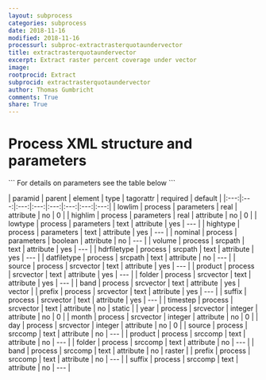 ```yaml
---
layout: subprocess
categories: subprocess
date: 2018-11-16
modified: 2018-11-16
processurl: subproc-extractrasterquotaundervector
title: extractrasterquotaundervector
excerpt: Extract raster percent coverage under vector
image: 
rootprocid: Extract
subprocid: extractrasterquotaundervector
author: Thomas Gumbricht
comments: True
share: True
---
```


<h1 class='foot-description'>Process XML structure and parameters</h1>
```
For details on parameters see the table below
<?xml version="1.0" ?>
<process>
  <!--Generated from python-->
  <userproj plotid="yourplotid" projectid="yourprojectid" siteid="yoursiteid" system="systemid" tractid="yourtractid" userid="youruserid"/>
  <period endday="DD" endmonth="MM" endyear="YYYY" seasonendday="DD" seasonendmonth="MM" seasonstartday="DD" seasonstartmonth="MM" startday="DD" startmonth="MM" startyear="YYYY" timestep="timestep"/>
  <parameters highlim="xyz.abc" hightype="txtstring" lowlim="xyz.abc" lowtype="txtstring" nominal="True/False"/>
  <srcpath datfiletype="txtstring" hdrfiletype="txtstring" volume="txtstring"/>
  <srcvector band="txtstring" day="xyz" folder="txtstring" month="xyz" prefix="txtstring" product="txtstring" source="txtstring" suffix="txtstring" timestep="txtstring" year="xyz"/>
  <srccomp band="txtstring" folder="txtstring" prefix="txtstring" product="txtstring" source="txtstring" suffix="txtstring"/>
</process>
```

| paramid | parent | element | type | tagorattr | required | default |
|:---:|:---:|:---:|:---:|:---:|:---:|:---:|:---:|
| lowlim | process | parameters | real | attribute | no | 0 |
| highlim | process | parameters | real | attribute | no | 0 |
| lowtype | process | parameters | text | attribute | yes | --- |
| hightype | process | parameters | text | attribute | yes | --- |
| nominal | process | parameters | boolean | attribute | no | --- |
| volume | process | srcpath | text | attribute | yes | --- |
| hdrfiletype | process | srcpath | text | attribute | yes | --- |
| datfiletype | process | srcpath | text | attribute | no | --- |
| source | process | srcvector | text | attribute | yes | --- |
| product | process | srcvector | text | attribute | yes | --- |
| folder | process | srcvector | text | attribute | yes | --- |
| band | process | srcvector | text | attribute | yes | vector |
| prefix | process | srcvector | text | attribute | yes | --- |
| suffix | process | srcvector | text | attribute | yes | --- |
| timestep | process | srcvector | text | attribute | no | static |
| year | process | srcvector | integer | attribute | no | 0 |
| month | process | srcvector | integer | attribute | no | 0 |
| day | process | srcvector | integer | attribute | no | 0 |
| source | process | srccomp | text | attribute | no | --- |
| product | process | srccomp | text | attribute | no | --- |
| folder | process | srccomp | text | attribute | no | --- |
| band | process | srccomp | text | attribute | no | raster |
| prefix | process | srccomp | text | attribute | no | --- |
| suffix | process | srccomp | text | attribute | no | --- |
